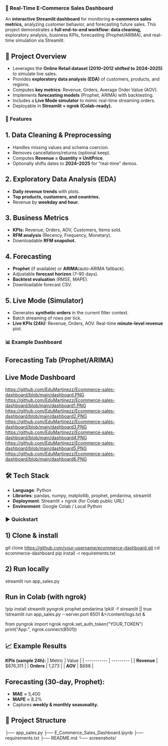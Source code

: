### 🛒 Real-Time E-Commerce Sales Dashboard
An **interactive Streamlit dashboard** for monitoring **e-commerce sales metrics,** analyzing customer behavior, and forecasting future sales.
This project demonstrates a **full end-to-end workflow: data cleaning,** exploratory analysis, business KPIs, forecasting (Prophet/ARIMA), and real-time simulation via Streamlit.

## 📖 Project Overview
- Leverages the **Online Retail dataset (2010–2012 shifted to 2024–2025)** to simulate live sales.
- Provides **exploratory data analysis (EDA)** of customers, products, and regions.
- Computes **key metrics**: Revenue, Orders, Average Order Value (AOV).
- Implements **forecasting models** (Prophet, ARIMA) with backtesting.
- Includes a **Live Mode simulator** to mimic real-time streaming orders.
- Deployable in **Streamlit + ngrok (Colab-ready).**

### 🚀 Features
## 1. Data Cleaning & Preprocessing
- Handles missing values and schema coercion.
- Removes cancellations/returns (optional keep).
- Computes **Revenue = Quantity × UnitPrice**.
- Optionally shifts dates to **2024–2025** for “real-time” demos.

## 2. Exploratory Data Analysis (EDA)
- **Daily revenue trends** with plots.
- **Top products, customers, and countries.**
- Revenue by **weekday and hour.**

## 3. Business Metrics
- **KPIs:** Revenue, Orders, AOV, Customers, Items sold.
- **RFM analysis** (Recency, Frequency, Monetary).
- Downloadable **RFM snapshot.**

## 4. Forecasting
- **Prophet** (if available) or **ARIMA**(auto-ARIMA fallback).
- Adjustable **forecast horizon** (7–90 days).
- **Backtest evaluation** (RMSE, MAPE).
- Downloadable forecast CSV.

## 5. Live Mode (Simulator)
- Generates **synthetic orders** in the current filter context.
- Batch streaming of rows per tick.
- **Live KPIs (24h):** Revenue, Orders, AOV.
Real-time **minute-level revenue** plot.

### 📊 Example Dashboard
## Forecasting Tab (Prophet/ARIMA)
## Live Mode Dashboard
https://github.com/EduMartinezz/Ecommerce-sales-dashboard/blob/main/dashboard.PNG
https://github.com/EduMartinezz/Ecommerce-sales-dashboard/blob/main/dashboard1.PNG
https://github.com/EduMartinezz/Ecommerce-sales-dashboard/blob/main/dashboard2.PNG
https://github.com/EduMartinezz/Ecommerce-sales-dashboard/blob/main/dashboard3.PNG
https://github.com/EduMartinezz/Ecommerce-sales-dashboard/blob/main/dashboard4.PNG
https://github.com/EduMartinezz/Ecommerce-sales-dashboard/blob/main/dashboard5.PNG
https://github.com/EduMartinezz/Ecommerce-sales-dashboard/blob/main/dashboard6.PNG


## 🛠️ Tech Stack
- **Language**: Python
- **Libraries**: pandas, numpy, matplotlib, prophet, pmdarima, streamlit
- **Deployment**: Streamlit + ngrok (for Colab public URL)
- **Environment**: Google Colab / Local Python

### ▶️ Quickstart
## 1) Clone & install
git clone https://github.com/your-username/ecommerce-dashboard.git
cd ecommerce-dashboard
pip install -r requirements.txt

## 2) Run locally
streamlit run app_sales.py

## Run in Colab (with ngrok)
!pip install streamlit pyngrok prophet pmdarima
!pkill -f streamlit || true
!streamlit run app_sales.py --server.port 8501 &>/content/logs.txt &

from pyngrok import ngrok
ngrok.set_auth_token("YOUR_TOKEN")
print("App:", ngrok.connect(8501))


## 📈 Example Results
**KPIs (sample 24h):**
| Metric      | Value     |
| ----------- | --------- |
| **Revenue** | \$876,311 |
| **Orders**  | 1,273     |
| **AOV**     | \$688     |

## Forecasting (30-day, Prophet):

- **MAE** ≈ 5,400
- **MAPE** ≈ 8.2%
- Captures **weekly & monthly seasonality.**

## 📂 Project Structure
├── app_sales.py
├── E_Commerce_Sales_Dashboard.ipynb
├── requirements.txt
├── README.md
└── screenshots/

